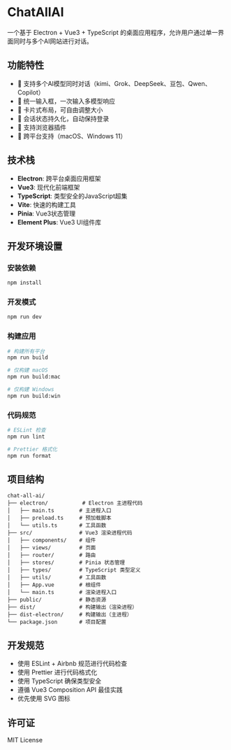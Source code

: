 # ChatAllAI

一个基于 Electron + Vue3 + TypeScript 的桌面应用程序，允许用户通过单一界面同时与多个AI网站进行对话。

## 功能特性

- 🤖 支持多个AI模型同时对话（kimi、Grok、DeepSeek、豆包、Qwen、Copilot）
- 💬 统一输入框，一次输入多模型响应
- 🎨 卡片式布局，可自由调整大小
- 🔐 会话状态持久化，自动保持登录
- 🔌 支持浏览器插件
- 🎯 跨平台支持（macOS、Windows 11）

## 技术栈

- **Electron**: 跨平台桌面应用框架
- **Vue3**: 现代化前端框架
- **TypeScript**: 类型安全的JavaScript超集
- **Vite**: 快速的构建工具
- **Pinia**: Vue3状态管理
- **Element Plus**: Vue3 UI组件库

## 开发环境设置

### 安装依赖

```bash
npm install
```

### 开发模式

```bash
npm run dev
```

### 构建应用

```bash
# 构建所有平台
npm run build

# 仅构建 macOS
npm run build:mac

# 仅构建 Windows
npm run build:win
```

### 代码规范

```bash
# ESLint 检查
npm run lint

# Prettier 格式化
npm run format
```

## 项目结构

```
chat-all-ai/
├── electron/           # Electron 主进程代码
│   ├── main.ts        # 主进程入口
│   ├── preload.ts     # 预加载脚本
│   └── utils.ts       # 工具函数
├── src/               # Vue3 渲染进程代码
│   ├── components/    # 组件
│   ├── views/         # 页面
│   ├── router/        # 路由
│   ├── stores/        # Pinia 状态管理
│   ├── types/         # TypeScript 类型定义
│   ├── utils/         # 工具函数
│   ├── App.vue        # 根组件
│   └── main.ts        # 渲染进程入口
├── public/            # 静态资源
├── dist/              # 构建输出（渲染进程）
├── dist-electron/     # 构建输出（主进程）
└── package.json       # 项目配置
```

## 开发规范

- 使用 ESLint + Airbnb 规范进行代码检查
- 使用 Prettier 进行代码格式化
- 使用 TypeScript 确保类型安全
- 遵循 Vue3 Composition API 最佳实践
- 优先使用 SVG 图标

## 许可证

MIT License